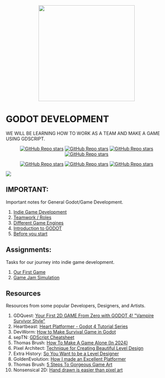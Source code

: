 <div align="center">
    <img src="https://upload.wikimedia.org/wikipedia/commons/5/5a/Godot_logo.svg" width="300"> <br>
</div>

# GODOT DEVELOPMENT

WE WILL BE LEARNING HOW TO WORK AS A TEAM AND MAKE A GAME USING GDSCRIPT.

<div style="margin:0; padding:0;" align="center">

[![GitHub Repo stars](https://img.shields.io/badge/-PAGE-3d8fcc)](https://godotengine.org/)
[![GitHub Repo stars](https://img.shields.io/badge/-SOCIAL-282828)](https://twitter.com/godotengine)
[![GitHub Repo stars](https://img.shields.io/badge/-SUPPORT-f96854)](https://fund.godotengine.org/)
[![GitHub Repo stars](https://img.shields.io/badge/-YOUTUBE-FF0000)](https://www.youtube.com/@GodotEngineOfficial)

</div>

<div align="center" margin:0;padding:0;">

[![GitHub Repo stars](https://img.shields.io/badge/-DOCS-9e9e9e)](https://docs.godotengine.org/en/stable/)
[![GitHub Repo stars](https://img.shields.io/badge/-UPDATES-ffcd00)](https://youtu.be/wHXJPaj6988?si=-bDy0gMy2CCU5L_Q)
[![GitHub Repo stars](https://img.shields.io/badge/-SOURCE-7f4fc9)](https://github.com/VILHALVA/CURSO-DE-GODOT)

</div>

![](https://i.imgur.com/waxVImv.png)

## IMPORTANT:
Important notes for General Godot/Game Development.

1. [Indie Game Development](important/1.%20indie%20game%20development/README.md)
2. [Teamwork / Roles](important/2.%20team/README.md)
3. [Different Game Engines](important/3.%20game%20engines/README.md)
4. [Introduction to GODOT](important/4.%20intro%20to%20godot/README.md)
5. [Before you start](important/5.%20before%20you%20start/README.md)

## Assignments:
Tasks for our journey into indie game development.

1. [Our First Game](assignments/1.%20our%20first%20game/README.md)
2. [Game Jam Simulation](assignments/2.%20game%20jam%20simulation/README.md)

## Resources
Resources from some popular Developers, Designers, and Artists.

1. GDQuest: [Your First 2D GAME From Zero with GODOT 4! "Vampire Survivor Style"](https://youtu.be/GwCiGixlqiU?feature=shared)
2. Heartbeast: [Heart Platformer - Godot 4 Tutorial Series](https://www.youtube.com/watch?v=M8-JVjtJlIQ&list=PL9FzW-m48fn0i9GYBoTY-SI3yOBZjH1kJ)
4. DevWorm: [How to Make Survival Game in Godot](https://youtube.com/playlist?list=PL3cGrGHvkwn2NOT1LSwf5d2XZmlc5Bjsn&feature=shared)
5. sepTN: [GDScript Cheatsheet](https://godot.community/topic/78/gdscript-cheatsheet)
6. Thomas Brush: [How To Make A Game Alone (In 2024)](https://youtu.be/8wYTDjQxxa8?feature=shared)
7. Pixel Architect: [Technique for Creating Beautiful Level Design](https://youtu.be/qNACGP98b6c?feature=shared)
8. Extra History: [So You Want to be a Level Designer](https://youtu.be/pNvUWHquSHc?feature=shared)
9. GoldenEvolution: [How I made an Excellent Platformer](https://youtu.be/Oet5jqoX14E?feature=shared)
10. Thomas Brush: [5 Steps To Gorgeous Game Art](https://youtu.be/gTZT8GE5928?feature=shared)
11. Nonsensical 2D: [Hand drawn is easier than pixel art](https://youtu.be/LMmZnCsE6HM?feature=shared)

